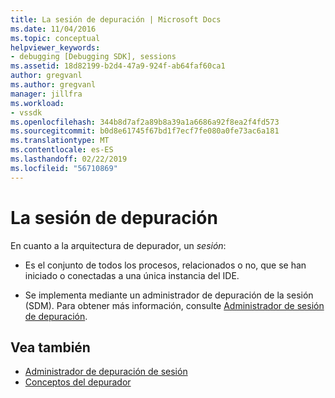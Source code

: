 ```yaml
---
title: La sesión de depuración | Microsoft Docs
ms.date: 11/04/2016
ms.topic: conceptual
helpviewer_keywords:
- debugging [Debugging SDK], sessions
ms.assetid: 18d82199-b2d4-47a9-924f-ab64faf60ca1
author: gregvanl
ms.author: gregvanl
manager: jillfra
ms.workload:
- vssdk
ms.openlocfilehash: 344b8d7af2a89b8a39a1a6686a92f8ea2f4fd573
ms.sourcegitcommit: b0d8e61745f67bd1f7ecf7fe080a0fe73ac6a181
ms.translationtype: MT
ms.contentlocale: es-ES
ms.lasthandoff: 02/22/2019
ms.locfileid: "56710869"
---
```

# <a name="debug-session"></a>La sesión de depuración
En cuanto a la arquitectura de depurador, un *sesión*:

-   Es el conjunto de todos los procesos, relacionados o no, que se han iniciado o conectadas a una única instancia del IDE.

-   Se implementa mediante un administrador de depuración de la sesión (SDM). Para obtener más información, consulte [Administrador de sesión de depuración](../../extensibility/debugger/session-debug-manager.md).

## <a name="see-also"></a>Vea también
- [Administrador de depuración de sesión](../../extensibility/debugger/session-debug-manager.md)
- [Conceptos del depurador](../../extensibility/debugger/debugger-concepts.md)